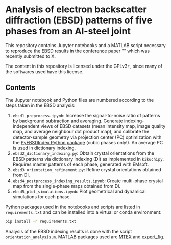 # Analysis of electron backscatter diffraction (EBSD) patterns of five phases from an Al-steel joint 

This repository contains Jupyter notebooks and a MATLAB script necessary to reproduce the EBSD results in the conference paper "" which was recently submitted to X.

The content in this repository is licensed under the GPLv3+, since many of the softwares used have this license.

## Contents

The Jupyter notebook and Python files are numbered according to the steps taken in the EBSD analysis:
1. `ebsd1_preprocess.ipynb`: Increase the signal-to-noise ratio of patterns by background subtraction and averaging. Generate indexing-independent views of EBSD datasets (mean intensity map, image quality map, and average neighbour dot product map), and calibrate the detector-sample geometry via projection center (PC) optimization with the [PyEBSDIndex Python package](https://github.com/USNavalResearchLaboratory/PyEBSDIndex) (cubic phases only!). An average PC is used in dictionary indexing.
2. `ebsd2_dictionary_indexing.py`: Obtain crystal orientations from the EBSD patterns via dictionary indexing (DI) as implemented in `kikuchipy`. Requires master patterns of each phase, generated with EMsoft.
3. `ebsd3_orientation_refinement.py`: Refine crystal orientations obtained from DI.
4. `ebsd4_postprocess_indexing_results.ipynb`: Create multi-phase crystal map from the single-phase maps obtained from DI.
5. `ebsd5_plot_simulations.ipynb`: Plot geometrical and dynamical simulations for each phase.

Python packages used in the notebooks and scripts are listed in `requirements.txt` and can be installed into a virtual or conda environment:

```bash
pip install -r requirements.txt
```

Analysis of the EBSD indexing results is done with the script `orientation_analysis.m`. MATLAB packages used are [MTEX](https://mtex-toolbox.github.io/) and [export_fig](https://se.mathworks.com/matlabcentral/fileexchange/23629-export_fig).